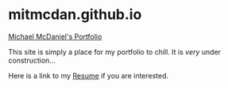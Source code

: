 # mitmcdan.github.io

[Michael McDaniel's Portfolio](https://mitmcdan.github.io/) 

This site is simply a place for my portfolio to chill. It is <i>very</i> under construction...

Here is a link to my [Resume](otherPages/Resources/resume.pdf) if you are interested. 
